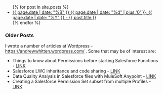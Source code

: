 <ul>
  {% for post in site.posts %}
    <li>
      <a href="{{ post.url }}">{{ page.date | date: "%B" }} {{ page.date | date: "%d" | plus:'0' }}, {{ page.date | date: "%Y" }} - {{ post.title }}</a>
    </li>
  {% endfor %}
</ul>



### Older Posts

I wrote a number of articles at Wordpress - https://andrewwhitten.wordpress.com/ . Some that may be of interest are:

- Things to know about Permissions before starting Salesforce Functions - <a href="https://andrewwhitten.wordpress.com/2021/11/25/things-to-know-about-permissions-before-starting-salesforce-functions/">LINK</a>
- Salesforce LWC inheritance and code sharing - <a href="https://andrewwhitten.wordpress.com/2021/05/12/salesforce-lwc-inheritance-and-code-sharing/">LINK</A>
- Data Quality Analysis in Salesforce files with MuleSoft Anypoint - <a href="https://andrewwhitten.wordpress.com/2021/02/13/analyze-files-in-salesforce-with-mulesoft-anypoint/">LINK</A>
- Creating a Salesforce Permission Set subset from multiple Profiles - <a href="https://andrewwhitten.wordpress.com/2020/12/29/creating-a-salesforce-permission-set-subset-from-multiple-profiles/">LINK</a>

